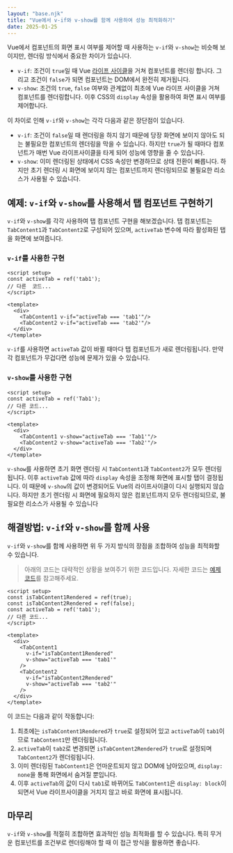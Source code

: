 ```yaml
---
layout: "base.njk"
title: "Vue에서 v-if와 v-show를 함께 사용하여 성능 최적화하기"
date: 2025-01-25
---
```


Vue에서 컴포넌트의 화면 표시 여부를 제어할 때 사용하는 `v-if`와 `v-show`는 비슷해 보이지만, 렌더링 방식에서 중요한 차이가 있습니다.

* `v-if`: 조건이 `true`일 때 Vue [라이프 사이클](https://vuejs.org/guide/essentials/lifecycle.html#lifecycle-diagram)을 거쳐 컴포넌트를 렌더링 합니다. 그리고 조건이 `false`가 되면 컴포넌트는 DOM에서 완전히 제거됩니다.
* `v-show`: 조건의 `true`, `false` 여부와 관계없이 최초에 Vue 라이프 사이클을 거쳐 컴포넌트를 렌더링합니다. 이후 CSS의 `display` 속성을 활용하여 화면 표시 여부를 제어합니다. 

이 차이로 인해 `v-if`와 `v-show`는 각각 다음과 같은 장단점이 있습니다.

* `v-if`: 조건이 `false`일 때 렌더링을 하지 않기 때문에 당장 화면에 보이지 않아도 되는 불필요한 컴포넌트의 렌더링을 막을 수 있습니다. 하지만 `true`가 될 때마다 컴포넌트가 매번 Vue 라이프사이클을 타게 되어 성능에 영향을 줄 수 있습니다.
* `v-show`: 이미 렌더링된 상태에서 CSS 속성만 변경하므로 상태 전환이 빠릅니다. 하지만 초기 렌더링 시 화면에 보이지 않는 컴포넌트까지 렌더링되므로 불필요한 리소스가 사용될 수 있습니다.

## 예제: `v-if`와 `v-show`를 사용해서 탭 컴포넌트 구현하기
 
`v-if`와 `v-show`를 각각 사용하여 탭 컴포넌트 구현을 해보겠습니다. 탭 컴포넌트는 `TabContent1`과 `TabContent2`로 구성되어 있으며, `activeTab` 변수에 따라 활성화된 탭을 화면에 보여줍니다.

### `v-if`를 사용한 구현

```vue
<script setup>
const activeTab = ref('tab1');
// 다른  코드...
</script>

<template>
  <div>
    <TabContent1 v-if="activeTab === 'tab1'"/>
    <TabContent2 v-if="activeTab === 'tab2'"/>
  </div>
</template>
```
`v-if`를 사용하면 `activeTab` 값이 바뀔 때마다 탭 컴포넌트가 새로 렌더링됩니다. 만약 각 컴포넌트가 무겁다면 성능에 문제가 있을 수 있습니다.

### `v-show`를 사용한 구현

```vue
<script setup>
const activeTab = ref('Tab1');
// 다른 코드...
</script>

<template>
  <div>
    <TabContent1 v-show="activeTab === 'Tab1'"/>
    <TabContent2 v-show="activeTab === 'Tab2'"/>
  </div>
</template>
```
`v-show`를 사용하면 초기 화면 렌더링 시 `TabContent1`과 `TabContent2`가 모두 렌더링됩니다. 이후 `activeTab` 값에 따라 `display` 속성을 조정해 화면에 표시할 탭이 결정됩니다. 이 때문에 `v-show`의 값이 변경되어도 Vue의 라이프사이클이 다시 실행되지 않습니다. 하지만 초기 렌더링 시 화면에 필요하지 않은 컴포넌트까지 모두 렌더링되므로, 불필요한 리소스가 사용될 수 있습니다

## 해결방법: `v-if`와 `v-show`를 함께 사용

`v-if`와 `v-show`를 함께 사용하면 위 두 가지 방식의 장점을 조합하여 성능을 최적화할 수 있습니다.

> 아래의 코드는 대략적인 상황을 보여주기 위한 코드입니다. 자세한 코드는 [예제 코드](https://stackblitz.com/~/github.com/Heunsig/combining-v-if-and-v-show)를 참고해주세요. 

```vue
<script setup>
const isTabContent1Rendered = ref(true);
const isTabContent2Rendered = ref(false);
const activeTab = ref('tab1');
// 다른 코드...
</script>

<template>
  <div>
    <TabContent1 
      v-if="isTabContent1Rendered" 
      v-show="activeTab === 'tab1'"
    />
    <TabContent2 
      v-if="isTabContent2Rendered" 
      v-show="activeTab === 'tab2'"
    />
  </div>
</template>
```
이 코드는 다음과 같이 작동합니다:

1. 최초에는 `isTabContent1Rendered`가 `true`로 설정되어 있고 `activeTab`이 `tab1`이므로 `TabContent1`만 렌더링됩니다.
2. `activeTab`이 `tab2`로 변경되면 `isTabContent2Rendered`가 `true`로 설정되며 `TabContent2`가 렌더링됩니다.
3. 이미 렌더링된 `TabContent1`은 언마운트되지 않고 DOM에 남아있으며, `display: none`을 통해 화면에서 숨겨질 뿐입니다.
4. 이후 `activeTab`의 값이 다시 `tab1`로 바뀌어도 `TabContent1`은 `display: block`이 되면서 Vue 라이프사이클을 거치지 않고 바로 화면에 표시됩니다.

## 마무리
`v-if`와 `v-show`를 적절히 조합하면 효과적인 성능 최적화를 할 수 있습니다. 특히 무거운 컴포넌트를 조건부로 렌더링해야 할 때 이 접근 방식을 활용하면 좋습니다.
